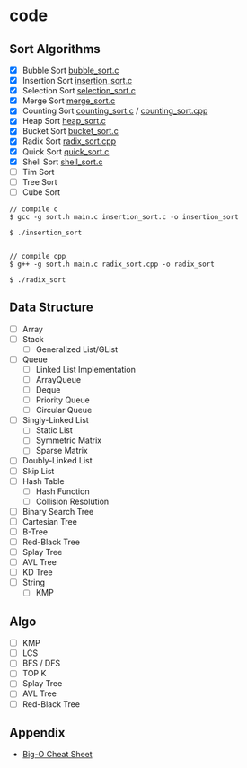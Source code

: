 # code

## Sort Algorithms

- [x] Bubble Sort [bubble_sort.c](/sort/bubble_sort.c)
- [x] Insertion Sort [insertion_sort.c](/sort/insertion_sort.c)
- [x] Selection Sort [selection_sort.c](/sort/selection_sort.c)
- [x] Merge Sort [merge_sort.c](/sort/merge_sort.c)
- [x] Counting Sort [counting_sort.c](/sort/counting_sort.c) / [counting_sort.cpp](/sort/counting_sort.cpp)
- [x] Heap Sort [heap_sort.c](/sort/heap_sort.c)
- [x] Bucket Sort [bucket_sort.c](/sort/bucket_sort.c)
- [x] Radix Sort [radix_sort.cpp](/sort/radix_sort.cpp)
- [x] Quick Sort [quick_sort.c](/sort/quick_sort.c)
- [x] Shell Sort [shell_sort.c](/sort/shell_sort.c)
- [ ] Tim Sort
- [ ] Tree Sort
- [ ] Cube Sort

``` shell
// compile c
$ gcc -g sort.h main.c insertion_sort.c -o insertion_sort

$ ./insertion_sort


// compile cpp
$ g++ -g sort.h main.c radix_sort.cpp -o radix_sort

$ ./radix_sort
```

## Data Structure

- [ ] Array
- [ ] Stack
  - [ ] Generalized List/GList
- [ ] Queue
  - [ ] Linked List Implementation
  - [ ] ArrayQueue
  - [ ] Deque
  - [ ] Priority Queue
  - [ ] Circular Queue
- [ ] Singly-Linked List
  - [ ] Static List
  - [ ] Symmetric Matrix
  - [ ] Sparse Matrix
- [ ] Doubly-Linked List
- [ ] Skip List
- [ ] Hash Table
  - [ ] Hash Function
  - [ ] Collision Resolution
- [ ] Binary Search Tree
- [ ] Cartesian Tree
- [ ] B-Tree
- [ ] Red-Black Tree
- [ ] Splay Tree
- [ ] AVL Tree
- [ ] KD Tree
- [ ] String
  - [ ] KMP

## Algo
- [ ] KMP
- [ ] LCS
- [ ] BFS / DFS
- [ ] TOP K
- [ ] Splay Tree
- [ ] AVL Tree
- [ ] Red-Black Tree

## Appendix

- [Big-O Cheat Sheet](https://www.bigocheatsheet.com/)
